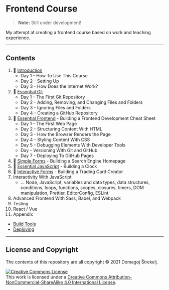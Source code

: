 # Frontend Course

> **Note:** Still under development!

My attempt at creating a frontend course based on work and teaching experience.

---

## Contents

1. :construction: [Introduction](./introduction)
   - Day 1 - How To Use This Course
   - Day 2 - Setting Up
   - Day 3 - How Does the Internet Work?
2. :construction: [Essential Git](./essential-git)
   - Day 1 - The First Git Repository
   - Day 2 - Adding, Removing, and Changing Files and Folders
   - Day 3 - Ignoring Files and Folders
   - Day 4 - Creating a GitHub Repository
3. :construction: [Essential Frontend](./essential-frontend) - Building a Frontend Development Cheat Sheet
   - Day 1 - The First Web Page
   - Day 2 - Structuring Content With HTML
   - Day 3 - How the Browser Renders the Page
   - Day 4 - Styling Content With CSS
   - Day 5 - Debugging Elements With Developer Tools
   - Day - Versioning With Git and GitHub
   - Day 7 - Deploying To GitHub Pages
4. :construction: [Simple Forms](./simple-forms) - Building a Search Engine Homepage
5. :construction: [Essential JavaScript](./essential-javascript) - Building a Clock
6. :construction: [Interactive Forms](./interactive-forms) - Building a Trading Card Creator
7. Interactivity With JavaScript
   - ... Node, JavaScript, variables and data types, data structures, conditions, loops, functions, scopes, closures, timers, DOM manipulation, Prettier, EditorConfig, ESLint
8. Advanced Frontend With Sass, Babel, and Webpack
9. Testing
10. React / Vue
11. Appendix

- [Build Tools](./build-tools)
- [Deploying](./deploying)

---

## License and Copyright

The contents of this repository are all copyright &copy; 2021 Domagoj Štrekelj.

<a rel="license" href="http://creativecommons.org/licenses/by-nc-sa/4.0/"><img alt="Creative Commons License" style="border-width:0" src="https://i.creativecommons.org/l/by-nc-sa/4.0/80x15.png" /></a><br />This work is licensed under a <a rel="license" href="http://creativecommons.org/licenses/by-nc-sa/4.0/">Creative Commons Attribution-NonCommercial-ShareAlike 4.0 International License</a>.
